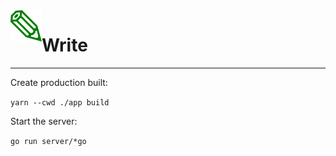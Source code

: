 <img src="app/public/favicon.png" alt="Write" height=50 align=left>

# Write

---

Create production built:

`yarn --cwd ./app build`

Start the server:

`go run server/*go`
